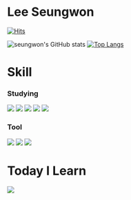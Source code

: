 # Lee Seungwon
[![Hits](https://hits.seeyoufarm.com/api/count/incr/badge.svg?url=https%3A%2F%2Fgithub.com%2FLeeSeungWon97&count_bg=%2379C83D&title_bg=%23555555&icon=&icon_color=%23E7E7E7&title=hits&edge_flat=false)](https://hits.seeyoufarm.com)

![seungwon's GitHub stats](https://github-readme-stats.vercel.app/api?username=LeeSeungWon97&show_icons=true&theme=dark)
[![Top Langs](https://github-readme-stats.vercel.app/api/top-langs/?username=LeeSeungWon97&layout=compact)](https://github.com/LeeSeungWon97/github-readme-stats)



# Skill
### Studying
<img src="https://img.shields.io/badge/JAVA-007396?style=flat-square&logo=Java&logoColor=white"> <img src="https://img.shields.io/badge/SPRING-6DB33F?style=flat-square&logo=spring&logoColor=white"/> <img src="https://img.shields.io/badge/HTML5-E34F26?style=flat-square&logo=html5&logoColor=white"/> <img src="https://img.shields.io/badge/CSS3-1572B6?style=flat-square&logo=css3&logoColor=white"> <img src="https://img.shields.io/badge/JAVASCRIPT-F7DF1E?style=flat-square&logo=javascript&logoColor=white">

### Tool
<img src="https://img.shields.io/badge/IntelliJ IDEA-000000?style=flat-square&logo=intellijidea&logoColor=white"> <img src="https://img.shields.io/badge/Eclipse IDE-2C2255?style=flat-square&logo=eclipseide&logoColor=white">
<img src="https://img.shields.io/badge/Visual Studio Code-007ACC?style=flat-square&logo=visualstudiocode&logoColor=white">

# Today I Learn
<a href="https://aboard-marsupial-ce1.notion.site/Study-2853c896ffb94e628293aa715ae81015?pvs=4"><img src="https://img.shields.io/badge/Notion-000000?style=flat-square&logo=notion&logoColor=white"></a>
